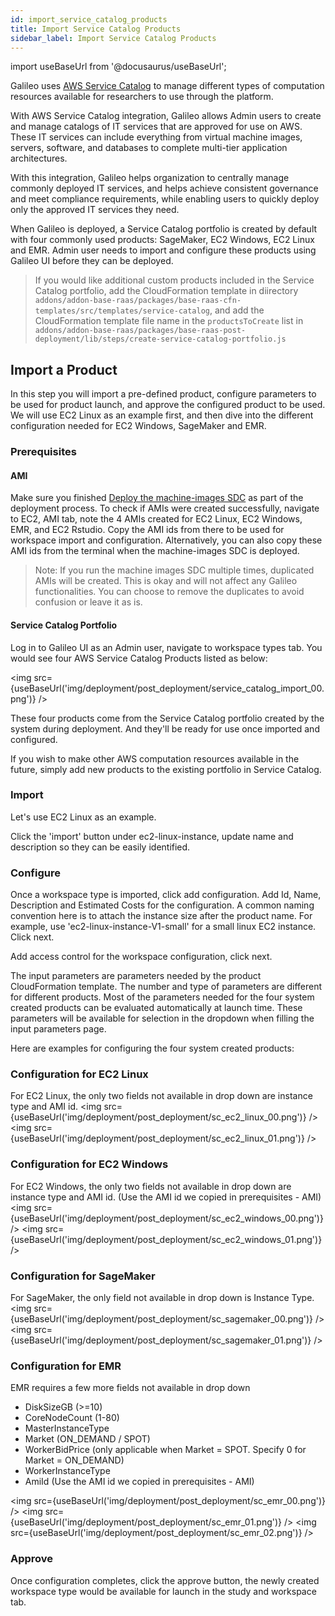 ```yaml
---
id: import_service_catalog_products
title: Import Service Catalog Products
sidebar_label: Import Service Catalog Products
---
```

import useBaseUrl from '@docusaurus/useBaseUrl';

Galileo uses [AWS Service Catalog](https://aws.amazon.com/servicecatalog/?aws-service-catalog.sort-by=item.additionalFields.createdDate&aws-service-catalog.sort-order=desc)
to manage different types of computation resources available for researchers to use through the platform.  

With AWS Service Catalog integration, Galileo allows Admin users to create and manage catalogs of IT services 
that are approved for use on AWS. These IT services can include everything from virtual machine images, 
servers, software, and databases to complete multi-tier application architectures. 

With this integration, Galileo helps organization to centrally manage commonly deployed IT services, 
and helps achieve consistent governance and meet compliance requirements, 
while enabling users to quickly deploy only the approved IT services they need.

When Galileo is deployed, a Service Catalog portfolio is created by default with four 
commonly used products: SageMaker, EC2 Windows, EC2 Linux and EMR. Admin user needs to import and configure these products
using Galileo UI before they can be deployed. 

> If you would like additional custom products included in the Service Catalog portfolio, add the CloudFormation template 
> in diirectory ``addons/addon-base-raas/packages/base-raas-cfn-templates/src/templates/service-catalog``, and add the 
> CloudFormation template file name in the ``productsToCreate`` list in 
> ``addons/addon-base-raas/packages/base-raas-post-deployment/lib/steps/create-service-catalog-portfolio.js``

<!---
( If you installed Galileo after 2020/07/30, ignore the following content )
 
Note: If you installed Galileo before 2020/07/30, Service Catalog is disabeld by default

To enable Service Catalog integration, pull the latest code and redeploy.

If you wish to opt out on Service Catalog and continue using the built-in workspace, override parameter 
enableBuiltInWorkspaces to be true in settings file ``main/config/settings/.defaults.yml``

When Service Catalog mode is enabeld, workspaces created using built-in mode are not visible. Vise versa, when built-in mode
is enabled, workspaces created using Service Catalog are not visible either. Use the parameter enableBuiltInWorkspaces 
to toggle between these two modes if needed. 
--->

Import a Product
----------------

In this step you will import a pre-defined product, configure parameters to be used for product launch, and approve 
the configured product to be used. We will use EC2 Linux as an example first, and then dive into the different
configuration needed for EC2 Windows, SageMaker and EMR. 

### Prerequisites

#### AMI 

Make sure you finished [Deploy the machine-images SDC](/deployment/deployment/index#deploy-the-machine-images-sdc) 
as part of the deployment process.
To check if AMIs were created successfully, navigate to EC2, AMI tab, note the 4 AMIs created for 
EC2 Linux, EC2 Windows, EMR, and EC2 Rstudio. Copy the AMI ids from there to be used for 
workspace import and configuration. Alternatively, you can also copy these AMI ids from the terminal when the 
machine-images SDC is deployed. 

> Note: If you run the machine images SDC multiple times, duplicated AMIs will be created. This is okay and will not affect
> any Galileo functionalities. You can choose to remove the duplicates to avoid confusion or leave it as is.  
<!--- Note: If you installed Galileo before 2020/07/30, redeploy the machine-images SDC to create AMIs for Service Catalog products 
 --->

#### Service Catalog Portfolio 

Log in to Galileo UI as an Admin user, navigate to workspace types tab. You would see four AWS Service Catalog Products
listed as below: 

<img src={useBaseUrl('img/deployment/post_deployment/service_catalog_import_00.png')} />

These four products come from the Service Catalog portfolio created by the system during deployment. And they'll be ready
for use once imported and configured.

If you wish to make other AWS computation resources available in the future, simply add new products to the existing portfolio
in Service Catalog. 

### Import

Let's use EC2 Linux as an example. 

Click the 'import' button under ec2-linux-instance, update name and description so they can be easily identified. 

### Configure 

Once a workspace type is imported, click add configuration. Add Id, Name, Description and Estimated Costs for the configuration.
A common naming convention here is to attach the instance size after the product name. For example, use 'ec2-linux-instance-V1-small'
for a small linux EC2 instance. Click next.

Add access control for the workspace configuration, click next. 

The input parameters are parameters needed by the product CloudFormation template. The number and type of parameters are different
for different products. Most of the parameters needed for the four system created products can be evaluated automatically at launch time.
These parameters will be available for selection in the dropdown when filling the input
parameters page. 

Here are examples for configuring the four system created products: 
### Configuration for EC2 Linux

For EC2 Linux, the only two fields not available in drop down are instance type and AMI id. 
<img src={useBaseUrl('img/deployment/post_deployment/sc_ec2_linux_00.png')} />
<img src={useBaseUrl('img/deployment/post_deployment/sc_ec2_linux_01.png')} />

### Configuration for EC2 Windows

For EC2 Windows, the only two fields not available in drop down are instance type and AMI id. (Use the AMI id we copied in prerequisites - AMI)
<img src={useBaseUrl('img/deployment/post_deployment/sc_ec2_windows_00.png')} />
<img src={useBaseUrl('img/deployment/post_deployment/sc_ec2_windows_01.png')} />

### Configuration for SageMaker
For SageMaker, the only field not available in drop down is Instance Type.
<img src={useBaseUrl('img/deployment/post_deployment/sc_sagemaker_00.png')} />
<img src={useBaseUrl('img/deployment/post_deployment/sc_sagemaker_01.png')} />

### Configuration for EMR

EMR requires a few more fields not available in drop down
* DiskSizeGB         (>=10)
* CoreNodeCount (1-80)
* MasterInstanceType
* Market      (ON_DEMAND / SPOT)
* WorkerBidPrice   (only applicable when Market = SPOT. Specify 0 for Market = ON_DEMAND)
* WorkerInstanceType
* AmiId   (Use the AMI id we copied in prerequisites - AMI)

<img src={useBaseUrl('img/deployment/post_deployment/sc_emr_00.png')} />
<img src={useBaseUrl('img/deployment/post_deployment/sc_emr_01.png')} />
<img src={useBaseUrl('img/deployment/post_deployment/sc_emr_02.png')} />

### Approve 

Once configuration completes, click the approve button, the newly created workspace type would be available for launch in 
the study and workspace tab. 

